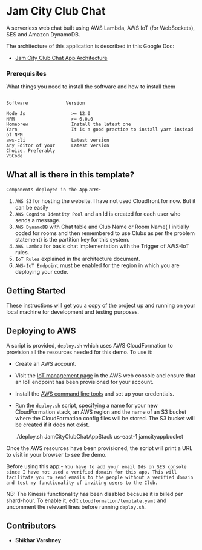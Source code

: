 
# Jam City Club Chat

A serverless web chat built using AWS Lambda, AWS IoT (for WebSockets), SES and Amazon DynamoDB.

The architecture of this application is described in this Google Doc:

- [Jam City Club Chat App Architecture](https://docs.google.com/document/d/1dDcOLEzbkPxe8F148qA3GlMMOTfMTBNsQk4_VwMf8kw/edit)


### Prerequisites

What things you need to install the software and how to install them

```

Software	          Version

Node Js	                >= 12.0
NPM	                    >= 6.0.0
Homebrew                Install the latest one
Yarn                    It is a good practice to install yarn instead of NPM
aws-cli                 Latest version
Any Editor of your      Latest Version
Choice. Preferably 
VSCode
```

## What all is there in this template?

```Components deployed in the App``` are:-

1. ```AWS S3``` for hosting the website. I have not used Cloudfront for now. But it can be easily 
2. ```AWS Cognito Identity Pool``` and an Id is created for each user who sends a message.
3.  `AWS DynamoDB` with Chat table and Club Name or Room Name( I initially coded for rooms and then remembered to use Clubs as per the problem statement) is the partition key for this system.
4. ```AWS Lambda``` for basic chat implementation with the Trigger of AWS-IoT rules.
5. ```IoT Rules``` explained in the architecture document.
6. ```AWS-IoT Endpoint``` must be enabled for the region in which you are deploying your code.

## Getting Started

These instructions will get you a copy of the project up and running on your local machine for development and testing purposes.

## Deploying to AWS

A script is provided, `deploy.sh` which uses AWS CloudFormation to provision all the resources needed for this demo. To use it:

- Create an AWS account.
- Visit the [IoT management page](https://console.aws.amazon.com/iot/home) in the AWS web console and ensure that an IoT endpoint has been provisioned for your account.
- Install the [AWS command line tools](https://aws.amazon.com/cli/) and set up your credentials.
- Run the `deploy.sh` script, specifying a name for your new CloudFormation stack, an AWS region and the name of an S3 bucket where the CloudFormation config files will be stored. The S3 bucket will be created if it does not exist.

  ./deploy.sh JamCityClubChatAppStack us-east-1 jamcityappbucket

Once the AWS resources have been provisioned, the script will print a URL to visit in your browser to see the demo.

Before using this app:- ```You have to add your email Ids on SES console since I have not used a verified domain for this app. This will facilitate you to send emails to the people without a verified domain and test my functionality of inviting users to the Club.```

NB: The Kinesis functionality has been disabled because it is billed per shard-hour. To enable it, edit `cloudformation/template.yaml` and uncomment the relevant lines before running `deploy.sh`.

## Contributors
* **Shikhar Varshney**
